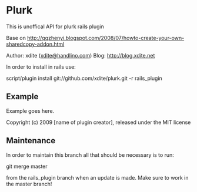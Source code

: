 Plurk
=====
This is unoffical API for plurk rails plugin

Base on http://qqzhenyi.blogspot.com/2008/07/howto-create-your-own-sharedcopy-addon.html

Author: xdite (xdite@handlino.com)
Blog: http://blog.xdite.net

In order to install in rails use:
  
  script/plugin install git://github.com/xdite/plurk.git -r rails_plugin

Example
-------

Example goes here.


Copyright (c) 2009 [name of plugin creator], released under the MIT license

Maintenance
-----------

In order to maintain this branch all that should be necessary is to run:

  git merge master

from the rails_plugin branch when an update is made.  Make sure to work in the master branch!